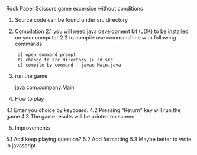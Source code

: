
Rock Paper Scissors game excersice without conditions


1. Source code can be found under src directory
2. Compilation
	2.1 you will need java development kit (JDK) to be installed on your computer
	2.2 to compile use command line with following commands
	
		a) open command prompt
		b) change to src directory |> cd src 
		c) compile by command | javac Main.java

3. run the game

	java com.company.Main
	
4. How to play

4.1 Enter you choice by keyboard.
4.2 Pressing "Return" key will run the game
4.3 The game results will be printed on screen

5. Improvements

5.1 Add keep playing question?
5.2 Add formatting
5.3 Maybe better to write in javascript
